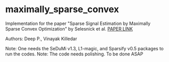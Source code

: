 # maximally_sparse_convex
Implementation for the paper "Sparse Signal Estimation by Maximally Sparse Convex Optimization" by Selesnick et al. [PAPER LINK](https://ieeexplore.ieee.org/document/6705656/citations#citations)

Authors: Deep P., Vinayak Killedar

Note: One needs the SeDuMi v1.3, L1-magic, and  Sparsify v0.5 packages to run the codes. 
Note: The code needs polishing. To be done ASAP
